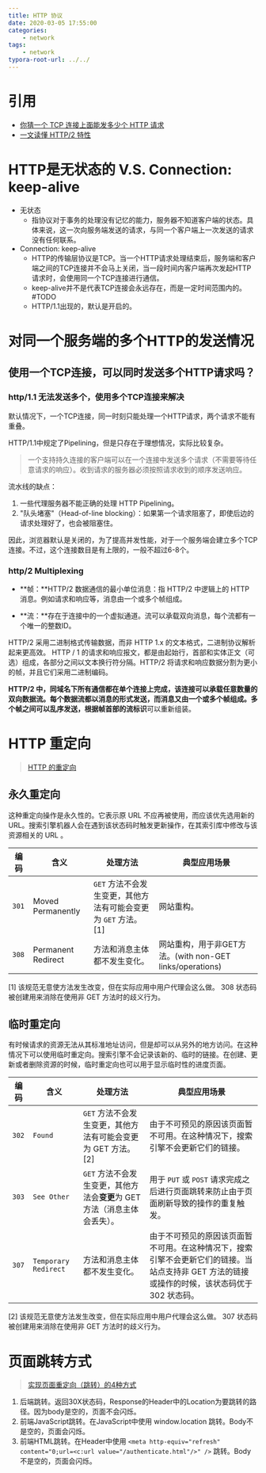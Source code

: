 ```yaml
---
title: HTTP 协议
date: 2020-03-05 17:55:00
categories:
	- network
tags:
	- network
typora-root-url: ../../
---
```


# 引用

- [你猜一个 TCP 连接上面能发多少个 HTTP 请求](https://zhuanlan.zhihu.com/p/61423830)
- [一文读懂 HTTP/2 特性](https://zhuanlan.zhihu.com/p/26559480)

# HTTP是无状态的 V.S. Connection: keep-alive

- 无状态
  - 指协议对于事务的处理没有记忆的能力，服务器不知道客户端的状态。具体来说，这一次向服务端发送的请求，与同一个客户端上一次发送的请求没有任何联系。
- Connection: keep-alive
  - HTTP的传输层协议是TCP。当一个HTTP请求处理结束后，服务端和客户端之间的TCP连接并不会马上关闭，当一段时间内客户端再次发起HTTP请求时，会使用同一个TCP连接进行通信。
  - keep-alive并不是代表TCP连接会永远存在，而是一定时间范围内的。 #TODO
  - HTTP/1.1出现的，默认是开启的。

# 对同一个服务端的多个HTTP的发送情况

## 使用一个TCP连接，可以同时发送多个HTTP请求吗？

###  http/1.1 无法发送多个，使用多个TCP连接来解决

默认情况下，一个TCP连接，同一时刻只能处理一个HTTP请求，两个请求不能有重叠。

HTTP/1.1中规定了Pipelining，但是只存在于理想情况，实际比较复杂。

> 一个支持持久连接的客户端可以在一个连接中发送多个请求（不需要等待任意请求的响应）。收到请求的服务器必须按照请求收到的顺序发送响应。

流水线的缺点：

1. 一些代理服务器不能正确的处理 HTTP Pipelining。
2. "队头堵塞"（Head-of-line blocking）：如果第一个请求阻塞了，即使后边的请求处理好了，也会被阻塞住。

因此，浏览器默认是关闭的，为了提高并发性能，对于一个服务端会建立多个TCP连接。不过，这个连接数目是有上限的，一般不超过6-8个。

### http/2 Multiplexing

- **帧：**HTTP/2 数据通信的最小单位消息：指 HTTP/2 中逻辑上的 HTTP 消息。例如请求和响应等，消息由一个或多个帧组成。

- **流：**存在于连接中的一个虚拟通道。流可以承载双向消息，每个流都有一个唯一的整数ID。

HTTP/2 采用二进制格式传输数据，而非 HTTP 1.x 的文本格式，二进制协议解析起来更高效。 HTTP / 1 的请求和响应报文，都是由起始行，首部和实体正文（可选）组成，各部分之间以文本换行符分隔。HTTP/2 将请求和响应数据分割为更小的帧，并且它们采用二进制编码。

**HTTP/2 中，同域名下所有通信都在单个连接上完成，该连接可以承载任意数量的双向数据流。**每个数据流都以消息的形式发送，而消息又由一个或多个帧组成。多个帧之间可以乱序发送，根据帧首部的**流标识**可以重新组装。

# HTTP 重定向

> [HTTP 的重定向](https://developer.mozilla.org/zh-CN/docs/Web/HTTP/Redirections)

## 永久重定向

这种重定向操作是永久性的。它表示原 URL 不应再被使用，而应该优先选用新的 URL。搜索引擎机器人会在遇到该状态码时触发更新操作，在其索引库中修改与该资源相关的 URL 。

| **编码** | **含义**           | **处理方法**                                                 | **典型应用场景**                                         |
| -------- | ------------------ | ------------------------------------------------------------ | -------------------------------------------------------- |
| `301`    | Moved Permanently  | `GET` 方法不会发生变更，其他方法有可能会变更为 `GET` 方法。[1] | 网站重构。                                               |
| `308`    | Permanent Redirect | 方法和消息主体都不发生变化。                                 | 网站重构，用于非GET方法。(with non-GET links/operations) |

[1] 该规范无意使方法发生改变，但在实际应用中用户代理会这么做。 308 状态码被创建用来消除在使用非 GET 方法时的歧义行为。

## 临时重定向

有时候请求的资源无法从其标准地址访问，但是却可以从另外的地方访问。在这种情况下可以使用临时重定向。搜索引擎不会记录该新的、临时的链接。在创建、更新或者删除资源的时候，临时重定向也可以用于显示临时性的进度页面。

| **编码** | **含义**             | **处理方法**                                                 | **典型应用场景**                                             |
| -------- | -------------------- | ------------------------------------------------------------ | ------------------------------------------------------------ |
| `302`    | `Found`              | `GET` 方法不会发生变更，其他方法有可能会变更为 GET 方法。[2] | 由于不可预见的原因该页面暂不可用。在这种情况下，搜索引擎不会更新它们的链接。 |
| `303`    | `See Other`          | `GET` 方法不会发生变更，其他方法会**变更**为 GET 方法（消息主体会丢失）。 | 用于 `PUT` 或 `POST` 请求完成之后进行页面跳转来防止由于页面刷新导致的操作的重复触发。 |
| `307`    | `Temporary Redirect` | 方法和消息主体都不发生变化。                                 | 由于不可预见的原因该页面暂不可用。在这种情况下，搜索引擎不会更新它们的链接。当站点支持非 GET 方法的链接或操作的时候，该状态码优于 302 状态码。 |

[2] 该规范无意使方法发生改变，但在实际应用中用户代理会这么做。 307 状态码被创建用来消除在使用非 GET 方法时的歧义行为。

# 页面跳转方式

> [实现页面重定向（跳转）的4种方式](https://blog.csdn.net/Radic_Feng/article/details/6798378)

1. 后端跳转。返回30X状态码，Response的Header中的Location为要跳转的路径。因为body是空的，页面不会闪烁。
2. 前端JavaScript跳转。在JavaScript中使用 window.location 跳转。Body不是空的，页面会闪烁。
3. 前端HTML跳转。在Header中使用 `<meta http-equiv="refresh" content="0;url=<c:url value="/authenticate.html"/>" />` 跳转。Body不是空的，页面会闪烁。